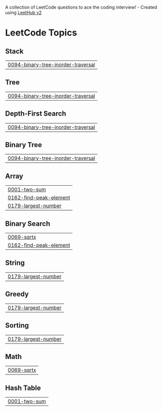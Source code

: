 A collection of LeetCode questions to ace the coding interview! - Created using [LeetHub v2](https://github.com/arunbhardwaj/LeetHub-2.0)
<!---LeetCode Topics Start-->
# LeetCode Topics
## Stack
|  |
| ------- |
| [0094-binary-tree-inorder-traversal](https://github.com/nikithagit1/Leetcode/tree/master/0094-binary-tree-inorder-traversal) |
## Tree
|  |
| ------- |
| [0094-binary-tree-inorder-traversal](https://github.com/nikithagit1/Leetcode/tree/master/0094-binary-tree-inorder-traversal) |
## Depth-First Search
|  |
| ------- |
| [0094-binary-tree-inorder-traversal](https://github.com/nikithagit1/Leetcode/tree/master/0094-binary-tree-inorder-traversal) |
## Binary Tree
|  |
| ------- |
| [0094-binary-tree-inorder-traversal](https://github.com/nikithagit1/Leetcode/tree/master/0094-binary-tree-inorder-traversal) |
## Array
|  |
| ------- |
| [0001-two-sum](https://github.com/nikithagit1/Leetcode/tree/master/0001-two-sum) |
| [0162-find-peak-element](https://github.com/nikithagit1/Leetcode/tree/master/0162-find-peak-element) |
| [0179-largest-number](https://github.com/nikithagit1/Leetcode/tree/master/0179-largest-number) |
## Binary Search
|  |
| ------- |
| [0069-sqrtx](https://github.com/nikithagit1/Leetcode/tree/master/0069-sqrtx) |
| [0162-find-peak-element](https://github.com/nikithagit1/Leetcode/tree/master/0162-find-peak-element) |
## String
|  |
| ------- |
| [0179-largest-number](https://github.com/nikithagit1/Leetcode/tree/master/0179-largest-number) |
## Greedy
|  |
| ------- |
| [0179-largest-number](https://github.com/nikithagit1/Leetcode/tree/master/0179-largest-number) |
## Sorting
|  |
| ------- |
| [0179-largest-number](https://github.com/nikithagit1/Leetcode/tree/master/0179-largest-number) |
## Math
|  |
| ------- |
| [0069-sqrtx](https://github.com/nikithagit1/Leetcode/tree/master/0069-sqrtx) |
## Hash Table
|  |
| ------- |
| [0001-two-sum](https://github.com/nikithagit1/Leetcode/tree/master/0001-two-sum) |
<!---LeetCode Topics End-->